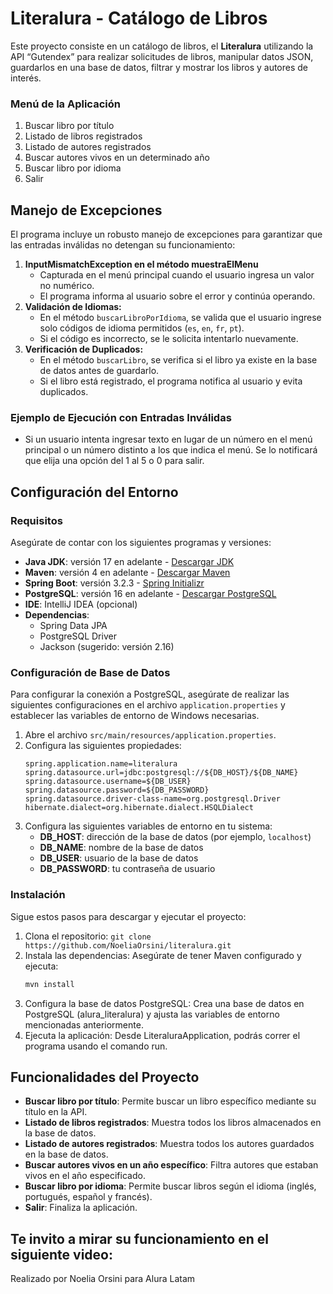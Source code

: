 # Literalura - Catálogo de Libros
Este proyecto consiste en un catálogo de libros, el **Literalura** utilizando la API “Gutendex” para realizar solicitudes de libros, manipular datos JSON, guardarlos en una base de datos, filtrar y mostrar los libros y autores de interés.

### Menú de la Aplicación
1. Buscar libro por título
2. Listado de libros registrados
3. Listado de autores registrados
4. Buscar autores vivos en un determinado año
5. Buscar libro por idioma
0. Salir

## Manejo de Excepciones
El programa incluye un robusto manejo de excepciones para garantizar que las entradas inválidas no detengan su funcionamiento:
1. **InputMismatchException en el método muestraElMenu**
    - Capturada en el menú principal cuando el usuario ingresa un valor no numérico.
    - El programa informa al usuario sobre el error y continúa operando.
2. **Validación de Idiomas:**
    - En el método `buscarLibroPorIdioma`, se valida que el usuario ingrese solo códigos de idioma permitidos (`es`, `en`, `fr`, `pt`).
    - Si el código es incorrecto, se le solicita intentarlo nuevamente.
3. **Verificación de Duplicados:**
    - En el método `buscarLibro`, se verifica si el libro ya existe en la base de datos antes de guardarlo.
    - Si el libro está registrado, el programa notifica al usuario y evita duplicados.

### Ejemplo de Ejecución con Entradas Inválidas
- Si un usuario intenta ingresar texto en lugar de un número en el menú principal o un número distinto a los que indica el menú.
Se lo notificará que elija una opción del 1 al 5 o 0 para salir.

## Configuración del Entorno

### Requisitos
Asegúrate de contar con los siguientes programas y versiones:

- **Java JDK**: versión 17 en adelante - [Descargar JDK](https://jdk.java.net/)
- **Maven**: versión 4 en adelante - [Descargar Maven](https://maven.apache.org/download.cgi)
- **Spring Boot**: versión 3.2.3 - [Spring Initializr](https://start.spring.io/)
- **PostgreSQL**: versión 16 en adelante - [Descargar PostgreSQL](https://www.postgresql.org/download/)
- **IDE**: IntelliJ IDEA (opcional)
- **Dependencias**:
    - Spring Data JPA
    - PostgreSQL Driver
    - Jackson (sugerido: versión 2.16)

### Configuración de Base de Datos
Para configurar la conexión a PostgreSQL, asegúrate de realizar las siguientes configuraciones en el archivo `application.properties` y establecer las variables de entorno de Windows necesarias.
1. Abre el archivo `src/main/resources/application.properties`.
2. Configura las siguientes propiedades:
    ```properties
    spring.application.name=literalura
    spring.datasource.url=jdbc:postgresql://${DB_HOST}/${DB_NAME}
    spring.datasource.username=${DB_USER}
    spring.datasource.password=${DB_PASSWORD}
    spring.datasource.driver-class-name=org.postgresql.Driver
    hibernate.dialect=org.hibernate.dialect.HSQLDialect
    ```
3. Configura las siguientes variables de entorno en tu sistema:
    - **DB_HOST**: dirección de la base de datos (por ejemplo, `localhost`)
    - **DB_NAME**: nombre de la base de datos
    - **DB_USER**: usuario de la base de datos
    - **DB_PASSWORD**: tu contraseña de usuario

### Instalación
Sigue estos pasos para descargar y ejecutar el proyecto:
1. Clona el repositorio: `git clone https://github.com/NoeliaOrsini/literalura.git`
2. Instala las dependencias: Asegúrate de tener Maven configurado y ejecuta:
   ```bash
   mvn install
3. Configura la base de datos PostgreSQL: Crea una base de datos en PostgreSQL (alura_literalura) y ajusta las variables de entorno mencionadas anteriormente.
4. Ejecuta la aplicación: Desde LiteraluraApplication, podrás correr el programa usando el comando run.

## Funcionalidades del Proyecto

- **Buscar libro por título**: Permite buscar un libro específico mediante su título en la API.
- **Listado de libros registrados**: Muestra todos los libros almacenados en la base de datos.
- **Listado de autores registrados**: Muestra todos los autores guardados en la base de datos.
- **Buscar autores vivos en un año específico**: Filtra autores que estaban vivos en el año especificado.
- **Buscar libro por idioma**: Permite buscar libros según el idioma (inglés, portugués, español y francés).
- **Salir**: Finaliza la aplicación.

## Te invito a mirar su funcionamiento en el siguiente video:


Realizado por Noelia Orsini para Alura Latam
